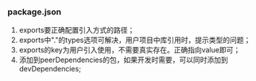 <!--
 * @Description: 踩坑笔记
 * @FilePath: \ts-element\note.md
-->
### package.json
1. exports要正确配置引入方式的路径；
2. exports中"."的types选项可解决，用户项目中库引用时，提示类型的问题；
3. exports的key为用户引入使用，不需要真实存在。正确指向value即可；
4. 添加到peerDependencies的包，如果开发时需要，可以同时添加到devDependencies;
